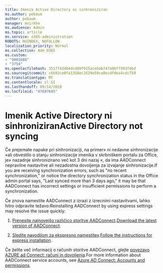 ```yaml
---
title: Imenik Active Directory ni sinhroniziran
ms.author: pebaum
author: pebaum
manager: mnirkhe
ms.audience: Admin
ms.topic: article
ms.service: o365-administration
ROBOTS: NOINDEX, NOFOLLOW
localization_priority: Normal
ms.collection: Adm_O365
ms.custom:
- "9001688"
- "3754"
ms.openlocfilehash: 3517f424b4dcd89f915acebab747a9bff993fdbd
ms.sourcegitcommit: c6692ce0fa1358ec3529e59ca0ecdfdea4cdc759
ms.translationtype: MT
ms.contentlocale: sl-SI
ms.lasthandoff: 09/14/2020
ms.locfileid: "47697645"
---
```

# <a name="active-directory-not-syncing"></a><span data-ttu-id="ad76e-102">Imenik Active Directory ni sinhroniziran</span><span class="sxs-lookup"><span data-stu-id="ad76e-102">Active Directory not syncing</span></span>

<span data-ttu-id="ad76e-103">Če prejemate napake pri sinhronizaciji, na primer» ni nedavne sinhronizacije «ali obvestilo o stanju sinhronizacije imenika v skrbniškem portalu za Office, je» nazadnje sinhronizirano več kot 3 dni nazaj «, da ima AADConnect nepravilne nastavitve ali nezadostna dovoljenja za izvajanje sinhronizacije.</span><span class="sxs-lookup"><span data-stu-id="ad76e-103">If you are receiving synchronization errors, such as "no recent synchronization," or notice the directory synchronization status in the Office admin portal says, "Last synced more than 3 days ago," it may be that AADConnect has incorrect settings or insufficient permissions to perform a synchronization.</span></span>  

<span data-ttu-id="ad76e-104">Če znova namestite AADConnect z izrazi z izrecnimi nastavitvami, lahko hitro odpravite težavo:</span><span class="sxs-lookup"><span data-stu-id="ad76e-104">Reinstalling AADConnect by using express settings may resolve the issue quickly:</span></span>

1. <span data-ttu-id="ad76e-105">[Prenesite najnovejšo različico storitve AADConnect](https://go.microsoft.com/fwlink/?LinkId=615771).</span><span class="sxs-lookup"><span data-stu-id="ad76e-105">[Download the latest version of AADConnect](https://go.microsoft.com/fwlink/?LinkId=615771).</span></span>

2. <span data-ttu-id="ad76e-106">[Sledite navodilom za ekspresno namestitev](https://docs.microsoft.com/azure/active-directory/hybrid/how-to-connect-install-express).</span><span class="sxs-lookup"><span data-stu-id="ad76e-106">[Follow the instructions for express installation](https://docs.microsoft.com/azure/active-directory/hybrid/how-to-connect-install-express).</span></span>

<span data-ttu-id="ad76e-107">Če želite več informacij o računih storitve AADConnect, glejte [povezavo AZURE ad Connect: računi in dovoljenja](https://docs.microsoft.com/azure/active-directory/hybrid/reference-connect-accounts-permissions).</span><span class="sxs-lookup"><span data-stu-id="ad76e-107">For more information about AADConnect service accounts, see [Azure AD Connect: Accounts and permissions](https://docs.microsoft.com/azure/active-directory/hybrid/reference-connect-accounts-permissions).</span></span>
